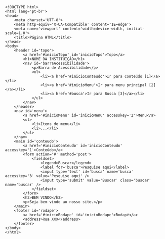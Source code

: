 <Code language='html'>
&lt;!DOCTYPE html&gt;
&lt;html lang='pt-br'&gt;
&lt;head&gt;
    &lt;meta charset='UTF-8'&gt;
    &lt;meta http-equiv='X-UA-Compatible' content='IE=edge'&gt;
    &lt;meta name='viewport' content='width=device-width, initial-scale=1.0'&gt;
    &lt;title&gt;Página HTML&lt;/title&gt;
&lt;/head&gt;
&lt;body&gt;
    &lt;header id='topo'&gt;
        &lt;a href='#inicioTopo' id='inicioTopo'&gt;Topo&lt;/a&gt;
        &lt;h1&gt;NOME DA INSTITUIÇÃO&lt;/h1&gt;
        &lt;nav id='barraAcessibilidade'&gt;
            &lt;p&gt;Barra de Acessibilidade&lt;/p&gt;
            &lt;ul&gt;
                &lt;li&gt;&lt;a href='#inicioConteudo'&gt;Ir para conteúdo [1]&lt;/a&gt;&lt;/li&gt;
                &lt;li&gt;&lt;a href='#inicioMenu'&gt;Ir para menu principal [2]&lt;/a&gt;&lt;/li&gt;
                &lt;li&gt;&lt;a href='#busca'&gt;Ir para Busca [3]&lt;/a&gt;&lt;/li&gt;
            &lt;/ul&gt;
        &lt;/nav&gt;
    &lt;/header&gt;
    &lt;nav id='menu'&gt;
        &lt;a href='#inicioMenu' id='inicioMenu' accesskey='2'&gt;Menu&lt;/a&gt;
        &lt;ul&gt;
            &lt;li&gt;Itens de menu&lt;/li&gt;
            &lt;li&gt;...&lt;/li&gt;
        &lt;/ul&gt;
    &lt;/nav&gt;
    &lt;main id='conteudo'&gt;
        &lt;a href='#inicioConteudo' id='inicioConteudo' accesskey='1'&gt;Conteúdo&lt;/a&gt;
        &lt;form action='#' method='post'&gt;
            &lt;fieldset&gt;
                &lt;legend&gt;Buscar&lt;/legend&gt;
                &lt;label for='busca'&gt;Pesquise aqui&lt;/label&gt;
                &lt;input type='text' id='busca' name='busca' accesskey='3' value='Pesquise aqui' /&gt;
                &lt;input type='submit' value='Buscar' class='buscar' name='buscar' /&gt;
            &lt;/fieldset&gt;
        &lt;/form&gt;
        &lt;h2&gt;BEM VINDO&lt;/h2&gt;
        &lt;p&gt;Seja bem vindo ao nosso site.&lt;/p&gt;
    &lt;/main&gt;
    &lt;footer id='rodape'&gt;
        &lt;a href='#inicioRodape' id='inicioRodape'&gt;Rodapé&lt;/a&gt;
        &lt;address&gt;Rua XXX&lt;/address&gt;
    &lt;/footer&gt;
&lt;/body&gt;
&lt;/html&gt;
</Code>